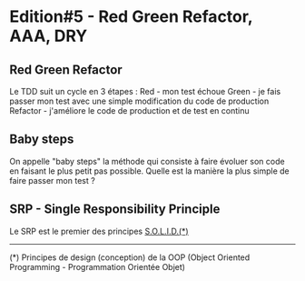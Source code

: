 # Edition#5 - Red Green Refactor, AAA, DRY

## Red Green Refactor
Le TDD suit un cycle en 3 étapes :
Red - mon test échoue
Green - je fais passer mon test avec une simple modification du code de production
Refactor - j'améliore le code de production et de test en continu

## Baby steps
On appelle "baby steps" la méthode qui consiste à faire évoluer son code en faisant le plus petit pas possible.
Quelle est la manière la plus simple de faire passer mon test ?

## SRP - Single Responsibility Principle
Le SRP est le premier des principes [S.O.L.I.D.(*)](https://en.wikipedia.org/wiki/SOLID)


---
(*) Principes de design (conception) de la OOP (Object Oriented Programming - Programmation Orientée Objet)
